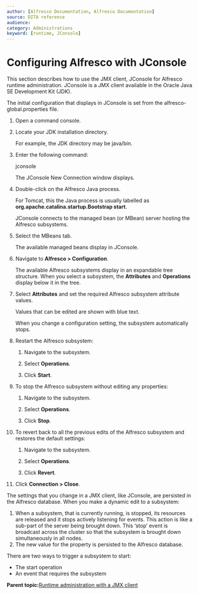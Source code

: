 ```yaml
---
author: [Alfresco Documentation, Alfresco Documentation]
source: DITA reference
audience: 
category: Administrations
keyword: [runtime, JConsole]
---
```


# Configuring Alfresco with JConsole

This section describes how to use the JMX client, JConsole for Alfresco runtime administration. JConsole is a JMX client available in the Oracle Java SE Development Kit \(JDK\).

The initial configuration that displays in JConsole is set from the alfresco-global.properties file.

1.  Open a command console.

2.  Locate your JDK installation directory.

    For example, the JDK directory may be java/bin.

3.  Enter the following command:

    jconsole

    The JConsole New Connection window displays.

4.  Double-click on the Alfresco Java process.

    For Tomcat, this the Java process is usually labelled as **org.apache.catalina.startup.Bootstrap start**.

    JConsole connects to the managed bean \(or MBean\) server hosting the Alfresco subsystems.

5.  Select the MBeans tab.

    The available managed beans display in JConsole.

6.  Navigate to **Alfresco \> Configuration**.

    The available Alfresco subsystems display in an expandable tree structure. When you select a subsystem, the **Attributes** and **Operations** display below it in the tree.

7.  Select **Attributes** and set the required Alfresco subsystem attribute values.

    Values that can be edited are shown with blue text.

    When you change a configuration setting, the subsystem automatically stops.

8.  Restart the Alfresco subsystem:

    1.  Navigate to the subsystem.

    2.  Select **Operations**.

    3.  Click **Start**.

9.  To stop the Alfresco subsystem without editing any properties:

    1.  Navigate to the subsystem.

    2.  Select **Operations**.

    3.  Click **Stop**.

10. To revert back to all the previous edits of the Alfresco subsystem and restores the default settings:

    1.  Navigate to the subsystem.

    2.  Select **Operations**.

    3.  Click **Revert**.

11. Click **Connection \> Close**.


The settings that you change in a JMX client, like JConsole, are persisted in the Alfresco database. When you make a dynamic edit to a subsystem:

1.  When a subsystem, that is currently running, is stopped, its resources are released and it stops actively listening for events. This action is like a sub-part of the server being brought down. This ‘stop’ event is broadcast across the cluster so that the subsystem is brought down simultaneously in all nodes.
2.  The new value for the property is persisted to the Alfresco database.

There are two ways to trigger a subsystem to start:

-   The start operation
-   An event that requires the subsystem

**Parent topic:**[Runtime administration with a JMX client](../concepts/jmx-intro-config.md)

